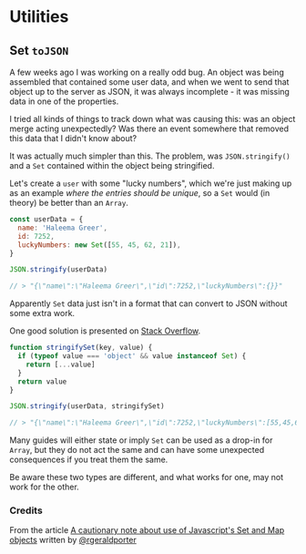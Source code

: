 # Utilities

## Set `toJSON`

A few weeks ago I was working on a really odd bug. An object was being assembled that contained some user data, and when we went to send that object up to the server as JSON, it was always incomplete - it was missing data in one of the properties.

I tried all kinds of things to track down what was causing this: was an object merge acting unexpectedly? Was there an event somewhere that removed this data that I didn't know about?

It was actually much simpler than this. The problem, was `JSON.stringify()` and a `Set` contained within the object being stringified.

Let's create a `user` with some "lucky numbers", which we're just making up as an example _where the entries should be unique_, so a `Set` would (in theory) be better than an `Array`.

```js
const userData = {
  name: 'Haleema Greer',
  id: 7252,
  luckyNumbers: new Set([55, 45, 62, 21]),
}

JSON.stringify(userData)

// > "{\"name\":\"Haleema Greer\",\"id\":7252,\"luckyNumbers\":{}}"
```

Apparently `Set` data just isn't in a format that can convert to JSON without some extra work.

One good solution is presented on [Stack Overflow](https://stackoverflow.com/a/46491780/325674).

```js
function stringifySet(key, value) {
  if (typeof value === 'object' && value instanceof Set) {
    return [...value]
  }
  return value
}

JSON.stringify(userData, stringifySet)

// > "{\"name\":\"Haleema Greer\",\"id\":7252,\"luckyNumbers\":[55,45,62,21]}"
```

Many guides will either state or imply `Set` can be used as a drop-in for `Array`, but they do not act the same and can have some unexpected consequences if you treat them the same.

Be aware these two types are different, and what works for one, may not work for the other.

### Credits

From the article [A cautionary note about use of Javascript's Set and Map objects](https://dev.to/rgeraldporter/a-cautionary-note-about-use-of-javascript-s-set-and-map-objects-1kpc) written by [@rgeraldporter](https://github.com/rgeraldporter)
